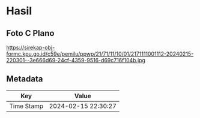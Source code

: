 # Hasil

## Foto C Plano

https://sirekap-obj-formc.kpu.go.id/c59e/pemilu/ppwp/21/71/11/10/01/2171111001112-20240215-220301--3e666d69-24cf-4359-9516-d69c716f104b.jpg


## Metadata

| Key        | Value               |
| ---------- | ------------------- |
| Time Stamp | 2024-02-15 22:30:27 |



